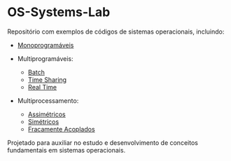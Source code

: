 # OS-Systems-Lab

Repositório com exemplos de códigos de sistemas operacionais, incluindo:

- [Monoprogramáveis](https://github.com/f5-nascimento/OS-Systems-Lab/blob/main/monoprogramavel.md)
- Multiprogramáveis:
  - [Batch](https://github.com/f5-nascimento/OS-Systems-Lab/blob/main/batch.md)
  - [Time Sharing](https://github.com/f5-nascimento/OS-Systems-Lab/blob/main/time-sharing.md)
  - [Real Time](https://github.com/f5-nascimento/OS-Systems-Lab/blob/main/real-time.md)

- Multiprocessamento:
  - [Assimétricos](https://github.com/f5-nascimento/OS-Systems-Lab/blob/main/assimetrico.md)
  - [Simétricos](https://github.com/f5-nascimento/OS-Systems-Lab/blob/main/simetrico.md)
  - [Fracamente Acoplados](https://github.com/f5-nascimento/OS-Systems-Lab/blob/main/fracamente.md)

Projetado para auxiliar no estudo e desenvolvimento de conceitos fundamentais em sistemas operacionais.




